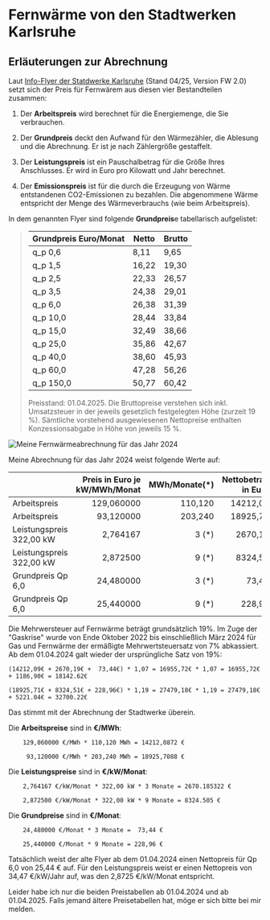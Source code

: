 # Fernwärme von den Stadtwerken Karlsruhe

## Erläuterungen zur Abrechnung

Laut [Info-Flyer der Statdwerke Karlsruhe](https://www.stadtwerke-karlsruhe.de/wMedia/docs/service/infomaterial/preisblaetter/tarifflyer-fernwaerme.pdf) (Stand 04/25, Version FW 2.0) setzt sich der Preis für Fernwärem aus diesen vier Bestandteilen zusammen:

1. Der **Arbeitspreis** wird berechnet für die Energiemenge, die Sie
verbrauchen.

2. Der **Grundpreis** deckt den Aufwand für den Wärmezähler, die Ablesung
und die Abrechnung. Er ist je nach Zählergröße gestaffelt.

3. Der **Leistungspreis** ist ein Pauschalbetrag für die Größe Ihres
Anschlusses. Er wird in Euro pro Kilowatt und Jahr berechnet.

4. Der **Emissionspreis** ist für die durch die Erzeugung von Wärme
entstandenen CO2-Emissionen zu bezahlen. Die abgenommene Wärme
entspricht der Menge des Wärmeverbrauchs (wie beim Arbeitspreis).

In dem genannten Flyer sind folgende **Grundpreis**e tabellarisch aufgelistet:
> 
> | Grundpreis Euro/Monat | Netto | Brutto |
> | --------------------- | ----- | ------ |
> | q_p 0,6               | 8,11  | 9,65   |
> | q_p 1,5               | 16,22 | 19,30  |
> | q_p 2,5               | 22,33 | 26,57  |
> | q_p 3,5               | 24,38 | 29,01  |
> | q_p 6,0               | 26,38 | 31,39  |
> | q_p 10,0              | 28,44 | 33,84  |
> | q_p 15,0              | 32,49 | 38,66  |
> | q_p 25,0              | 35,86 | 42,67  |
> | q_p 40,0              | 38,60 | 45,93  |
> | q_p 60,0              | 47,28 | 56,26  |
> | q_p 150,0             | 50,77 | 60,42  |
> 
> Preisstand: 01.04.2025. Die Bruttopreise verstehen sich inkl.
> Umsatzsteuer in der jeweils gesetzlich festgelegten Höhe 
> (zurzeit 19 %). Sämtliche vorstehend ausgewiesenen 
> Nettopreise enthalten Konzessionsabgabe in Höhe von 
> jeweils 15 %.


![Meine Fernwärmeabrechnung für das Jahr 2024](fernwärme-abrechnung-stadtwerke-karlsruhe.png)

Meine Abrechnung für das Jahr 2024 weist folgende Werte auf:

|                          | Preis in Euro je kW/MWh/Monat  | MWh/Monate(*) | Nettobetrag in Euro  |
|:------------------------ | ------------------------------:| -------------:| -------------------:|
| Arbeitspreis             | 129,060000                     | 110,120       | 14212,09            |
| Arbeitspreis             |  93,120000                     | 203,240       | 18925,71            |
| Leistungspreis 322,00 kW |   2,764167                     | 3 (*)         |  2670,19            |
| Leistungspreis 322,00 kW |   2,872500                     | 9 (*)         |  8324,51            |
| Grundpreis Qp 6,0        |  24,480000                     | 3 (*)         |    73,44            |
| Grundpreis Qp 6,0        |  25,440000                     | 9 (*)         |   228,96            |

Die Mehrwersteuer auf Fernwärme beträgt grundsätzlich 19%. Im Zuge der "Gaskrise" wurde von Ende Oktober 2022 bis einschließlich März 2024 
für Gas und Fernwärme der ermäßigte Mehrwertsteuersatz von 7% abkassiert. Ab dem 01.04.2024 galt wieder der ursprüngliche Satz von 19%:

    (14212,09€ + 2670,19€ +  73,44€) * 1,07 = 16955,72€ * 1,07 = 16955,72€ + 1186,90€ = 18142.62€

    (18925,71€ + 8324,51€ + 228,96€) * 1,19 = 27479,18€ * 1,19 = 27479,18€ + 5221.04€ = 32700.22€

Das stimmt mit der Abrechnung der Stadtwerke überein.

Die **Arbeitspreise** sind in **€/MWh**: 

        129,060000 €/MWh * 110,120 MWh = 14212,0872 €

         93,120000 €/MWh * 203,240 MWh = 18925,7088 €

Die **Leistungspreise** sind in **€/kW/Monat**:

        2,764167 €/kW/Monat * 322,00 kW * 3 Monate = 2670.185322 €

        2,872500 €/kW/Monat * 322,00 kW * 9 Monate = 8324.505 €

Die **Grundpreise** sind in **€/Monat**:

        24,480000 €/Monat * 3 Monate =  73,44 €

        25,440000 €/Monat * 9 Monate = 228,96 €

Tatsächlich weist der alte Flyer ab dem 01.04.2024 einen Nettopreis für Qp 6,0 von 25,44 € auf. Für den Leistungspreis weist er einen Nettopreis von 34,47 €/kW/Jahr auf, was den 2,8725 €/kW/Monat entspricht.

Leider habe ich nur die beiden Preistabellen ab 01.04.2024 und ab 01.04.2025. Falls jemand ältere Preisetabellen hat, möge er sich bitte bei mir melden.

